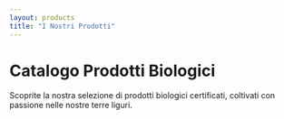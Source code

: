 ```yaml
---
layout: products
title: "I Nostri Prodotti"
---
```


# Catalogo Prodotti Biologici

Scoprite la nostra selezione di prodotti biologici certificati, coltivati con passione nelle nostre terre liguri.
